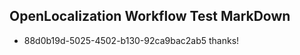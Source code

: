## OpenLocalization Workflow Test MarkDown
* 88d0b19d-5025-4502-b130-92ca9bac2ab5 thanks!

<!--HONumber=Aug16_HO5-->


